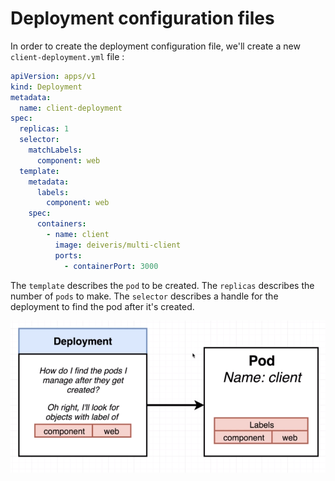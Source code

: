 # Deployment configuration files

In order to create the deployment configuration file, we'll create a new `client-deployment.yml`  file :

```yaml
apiVersion: apps/v1
kind: Deployment
metadata:
  name: client-deployment
spec:
  replicas: 1
  selector:
    matchLabels:
      component: web
  template:
    metadata:
      labels:
        component: web
    spec:
      containers:
        - name: client
          image: deiveris/multi-client
          ports:
            - containerPort: 3000
```

The `template` describes the `pod` to be created.
The `replicas` describes the number of `pods` to make.
The `selector` describes a handle for the deployment to find the pod after it's created.

![](../../images/2019-03-17-16-55-04.png)